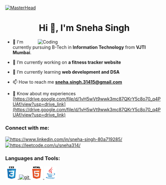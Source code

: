 [![MasterHead](https://i.pinimg.com/originals/75/87/df/7587df77ef521cf98057d0028ee983f1.gif)](https://sneha31415.io)
<h1 align="center">Hi 👋, I'm Sneha Singh</h1>
<img align="right" alt="Coding" width="400" src="https://imgs.search.brave.com/LvXdykz3anX9eLeolAPRBmcL4dvf1VA9mLQkZCv97xA/rs:fit:860:0:0/g:ce/aHR0cHM6Ly9naWZk/Yi5jb20vaW1hZ2Vz/L2hpZ2gvYW5pbWF0/ZWQtY2hvY2stY29k/aW5nLWM3OGY2ZWxq/MzJzZm9pOHEuZ2lm.gif">

- 🏫 I'm currently pursuing B-Tech in **Information Technology** from **VJTI Mumbai**. 
  
- 🔭 I’m currently working on **a fitness tracker website**

- 🌱 I’m currently learning **web development and DSA**

- 📫 How to reach me **sneha.singh.31415@gmail.com**

- 📄 Know about my experiences [https://drive.google.com/file/d/1vH5wVt9wwk3mc87QKrY5c8o70_q4PUAf/view?usp=drive_link](https://drive.google.com/file/d/1vH5wVt9wwk3mc87QKrY5c8o70_q4PUAf/view?usp=drive_link)

<h3 align="left">Connect with me:</h3>
<p align="left">
<a href="https://linkedin.com/in/https://www.linkedin.com/in/sneha-singh-80a719285/" target="blank"><img align="center" src="https://raw.githubusercontent.com/rahuldkjain/github-profile-readme-generator/master/src/images/icons/Social/linked-in-alt.svg" alt="https://www.linkedin.com/in/sneha-singh-80a719285/" height="30" width="40" /></a>
<a href="https://www.leetcode.com/https://leetcode.com/u/sneha314/" target="blank"><img align="center" src="https://raw.githubusercontent.com/rahuldkjain/github-profile-readme-generator/master/src/images/icons/Social/leet-code.svg" alt="https://leetcode.com/u/sneha314/" height="30" width="40" /></a>
</p>

<h3 align="left">Languages and Tools:</h3>
<p align="left"> <a href="https://www.w3schools.com/css/" target="_blank" rel="noreferrer"> <img src="https://raw.githubusercontent.com/devicons/devicon/master/icons/css3/css3-original-wordmark.svg" alt="css3" width="40" height="40"/> </a> <a href="https://git-scm.com/" target="_blank" rel="noreferrer"> <img src="https://www.vectorlogo.zone/logos/git-scm/git-scm-icon.svg" alt="git" width="40" height="40"/> </a> <a href="https://www.w3.org/html/" target="_blank" rel="noreferrer"> <img src="https://raw.githubusercontent.com/devicons/devicon/master/icons/html5/html5-original-wordmark.svg" alt="html5" width="40" height="40"/> </a> <a href="https://www.java.com" target="_blank" rel="noreferrer"> <img src="https://raw.githubusercontent.com/devicons/devicon/master/icons/java/java-original.svg" alt="java" width="40" height="40"/> </a> </p>
